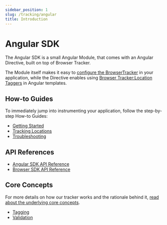 ```yaml
---
sidebar_position: 1
slug: /tracking/angular
title: Introduction
---
```

# Angular SDK

The Angular SDK is a small Angular Module, that comes with an Angular Directive, built on top of Browser Tracker.   

The Module itself makes it easy to [configure the BrowserTracker](/tracking/angular/how-to-guides/getting-started.md#configure-the-tracker) in your application, while the Directive enables using [Browser Tracker:Location Taggers](/tracking/browser/api-reference/locationTaggers/overview.md) in Angular templates.

## How-to Guides
To immediately jump into instrumenting your application, follow the step-by-step How-to Guides:
- [Getting Started](/tracking/angular/how-to-guides/getting-started.md)
- [Tracking Locations](/tracking/angular/how-to-guides/tracking-locations.md)
- [Troubleshooting](/tracking/angular/how-to-guides/troubleshooting.md)

## API References
- [Angular SDK API Reference](/tracking/angular/api-reference/overview.md)
- [Browser SDK API Reference](/tracking/browser/api-reference/overview.md)

## Core Concepts
For more details on how our tracker works and the rationale behind it, [read about the underlying core concepts](/tracking/core-concepts/overview.md).

- [Tagging](/tracking/core-concepts/angular/tagging.md)
- [Validation](/tracking/core-concepts/angular/validation.md)
